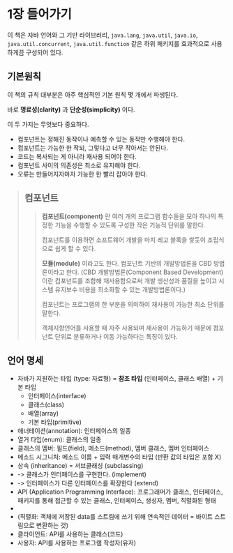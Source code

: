 # 1장 들어가기
이 책은 자바 언어와 그 기반 라이브러리, ```java.lang```, ```java.util```, ```java.io```, ```java.util.concurrent```, ```java.util.function``` 같은 하위 패키지를 효과적으로 사용하게끔 구성되어 있다.

## 기본원칙
이 책의 규칙 대부분은 아주 핵심적인 기본 원칙 몇 개에서 파생된다.

바로 **명료성(clarity)** 과 **단순성(simplicity)** 이다.

이 두 가지는 무엇보다 중요하다.

* 컴포넌트는 정해진 동작이나 예측할 수 있는 동작만 수행해야 한다.
* 컴포넌트는 가능한 한 작되, 그렇다고 너무 작아서는 안된다.
* 코드는 복사되는 게 아니라 재사용 되어야 한다.
* 컴포넌트 사이의 의존성은 최소로 유지해야 한다.
* 오류는 만들어지자마자 가능한 한 빨리 잡아야 한다.

> ## 컴포넌트
> > **컴포넌트(component)** 란 여러 개의 프로그램 함수들을 모아 하나의 특정한 기능을 수행할 수 있도록 구성한 작은 기능적 단위를 말한다.
> > 
> > 컴포넌트를 이용하면 소프트웨어 개발을 마치 레고 블록을 쌓듯이 조립식으로 쉽게 할 수 있다.
> > 
> > **모듈(module)** 이라고도 한다. 컴포넌트 기반의 개발방법론을 CBD 방법론이라고 한다. (CBD 개발방법론(Component Based Development)이란 컴포넌트를 조합해 재사용함으로써 개발 생산성과 품질을 높이고 시스템 유지보수 비용을 최소화할 수 있는 개발방법론이다.)
> > 
> > 컴포넌트는 프로그램의 한 부분을 의미하여 재사용이 가능한 최소 단위를 말한다.
> > 
> > 객체지향언어를 사용할 때 자주 사용되며 재사용이 가능하기 때문에 컴포넌트 단위로 분류하거나 이동 가능하다는 특징이 있다.

## 언어 명세
* 자바가 지원하는 타입 (type: 자료형) = **참조 타입** (인터페이스, 클래스 배열) + 기본 타입
  * 인터페이스(interface)
  * 클래스(class)
  * 배열(array)
  * 기본 타입(primitive)
* 애너테이션(annotation): 인터페이스의 일종
* 열거 타입(enum): 클래스의 일종
* 클래스의 멤버: 필드(field), 메소드(method), 멤버 클래스, 멤버 인터페이스
* 메소드 시그니처: 메소드 이름 + 입력 매개변수의 타입 (반환 값의 타입은 포함 X)
* 상속 (inheritance) = 서브클래싱 (subclassing)
* -> 클래스가 인터페이스를 구현한다. (implement)
* -> 인터페이스가 다른 인터페이스를 확장한다 (extend)
* API (Application Programming Interface): 프로그래머가 클래스, 인터페이스, 패키지를 통해 접근할 수 있는 클래스, 인터페이스, 생성자, 멤버, 직렬화된 형태
* 
* (직렬화: 객체에 저장된 data를 스트림에 쓰기 위해 연속적인 데이터 = 바이트 스트림으로 변환하는 것)
 * 클라이언트: API를 사용하는 클래스(코드)
 * 사용자: API를 사용하는 프로그램 작성자(유저)
